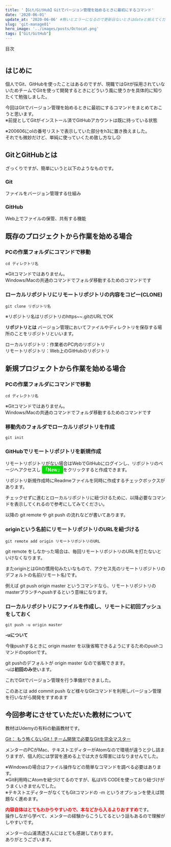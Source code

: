 ```yaml
---
title: '【Git/GitHub】Gitでバージョン管理を始めるときに最初にするコマンド'
date: '2020-06-01'
update_at: '2020-06-06' #無いとエラーになるので更新日ないときはdateと揃えてください。
slug: 'git-manage01'
hero_image: '../images/posts/Octocat.png'
tags: ["Git/GitHub"]
---
```


<div class="toc-title">目次</div>

```toc
```


はじめに
----

個人でGit、GitHubを使ったことはあるのですが、現職ではGitが採用されていないためチームでGitを使って開発するときにどういう風に使うかを具体的に知りたくて勉強しました。

今回はGitでバージョン管理を始めるときに最初にするコマンドをまとめておこうと思います。  
※前提としてGitがインストール済でGitHubアカウントは既に持っている状態

※200606にolの番号リストで表示していた部分をh3に置き換えました。  
それでも微妙だけど、単純に使っていくため致し方なし😐

GitとGitHubとは
------------

ざっくりですが、簡単にいうと以下のようなものです。

### **Git**

ファイルをバージョン管理する仕組み

### **GitHub**

Web上でファイルの保管、共有する機能

既存のプロジェクトから作業を始める場合
-------------------

### PCの作業フォルダにコマンドで移動

```
cd ディレクトリ名
```

※Gitコマンドではありません。  
Windows/Macの共通のコマンドでフォルダ移動するためのコマンドです​

### ローカルリポジトリにリモートリポジトリの内容をコピー(CLONE)

```
git clone リポジトリ名​
```

※リポジトリ名はリポジトリのhttps~~.gitのURLでOK

<div class="boxparts ref">
  <div class="title"></div>
  
**リポジトリとは** 
バージョン管理においてファイルやディレクトリを保存する場所のことをリポジトリといいます。

ローカルリポジトリ：作業者のPC内のリポジトリ  
リモートリポジトリ：Web上のGitHubのリポジトリ
</div>

新規プロジェクトから作業を始める場合
------------------

### PCの作業フォルダにコマンドで移動

```
cd ディレクトリ名
```

※Gitコマンドではありません。  
Windows/Macの共通のコマンドでフォルダ移動するためのコマンドです

### 移動先のフォルダでローカルリポジトリを作成

```
git init​​
```

### GitHubでリモートリポジトリを新規作成

リモートリポジトリがない場合はWebでGitHubにログインし、リポジトリのページへアクセスし
<span style="background-color: #01dd01; color: #ffffff; font-weight: bold; border-radius: 4px; padding: 4px;">「New」</span>をクリックすると作成できます。

<div class="boxparts ref">
  <div class="title"></div>
  
リポジトリ新規作成時にReadmeファイルを同時に作成するチェックボックスがあります。

チェックせずに進むとローカルリポジトリに紐づけるために、以降必要なコマンドを表示してくれるので参考にしてみてください。

以降の git remote や git push の流れなどが書いてあります。
</div>

### originという名前にリモートリポジトリのURLを紐づける

```
git remote add origin リモートリポジトリのURL​
```

<div class="boxparts ref">
  <div class="title"></div>
  
git remote をしなかった場合は、毎回リモートリポジトリのURLを打たないといけなくなります。

またoriginとはGitの慣用句みたいなもので、アクセス先のリモートリポジトリのデフォルトの名前(リモート名)です。

例えば git push origin master というコマンドなら、リモートリポジトリのmasterブランチへpushするという意味になります。
</div>

### ローカルリポジトリにファイルを作成し、リモートに初回プッシュをしておく

```
git push -u origin master
```

<div class="boxparts ref">
  <div class="title"></div>
  
**-uについて**

今後pushするときに origin master を以後省略できるようにするためのpushコマンドのoptionです。

git pushのデフォルトが origin master なので省略できます。  
-uは**初回のみ**使います。
</div>

<div class="balloon">
  <div class="icon"></div>
  <div class="talk">
これでGitでバージョン管理を行う準備ができました。

このあとは add commit push など様々なGitコマンドを利用しバージョン管理を行いながら開発をすすめます
  </div>
</div>


今回参考にさせていただいた教材について
-------------------

教材はUdemyの有料の動画教材です。

<span data-offset-key="d1jf4-2-0">[ Git： もう怖くないGit！チーム開発で必要なGitを完全マスター](https://www.udemy.com/share/101WYWCEcfcFdWRnw=/) </span>

メンターのPCがMac、テキストエディターがAtomなので環境が違うと少し詰まりますが、個人的には学習を進める上では大きな障害にはなりませんでした。

※Windowsの場合はファイル操作などの簡単なコマンドを調べる必要はあります。  
※Git利用時にAtomを紐づけてるのですが、私はVS CODEを使っており紐づけがうまくいきませんでした。  
※テキストエディターがなくてもGitコマンドの -m というオプションを使えば問題なく進めます。

<span style="color: #ff0000;">**内容自体はとてもわかりやすいので、本などから入るよりおすすめ**</span>です。  
操作しながら学べて、メンターの経験からこうしてるという話もあるので理解がしやすいです。

メンターの山浦清透さんにはとても感謝しております。  
ありがとうございます。